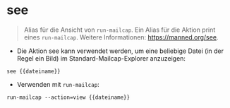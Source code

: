 # see

> Alias für die Ansicht von `run-mailcap`.
> Ein Alias für die Aktion print eines `run-mailcap`.
> Weitere Informationen: <https://manned.org/see>.

- Die Aktion see kann verwendet werden, um eine beliebige Datei (in der Regel ein Bild) im Standard-Mailcap-Explorer anzuzeigen:

`see {{dateiname}}`

- Verwenden mit `run-mailcap`:

`run-mailcap --action=view {{dateiname}}`
